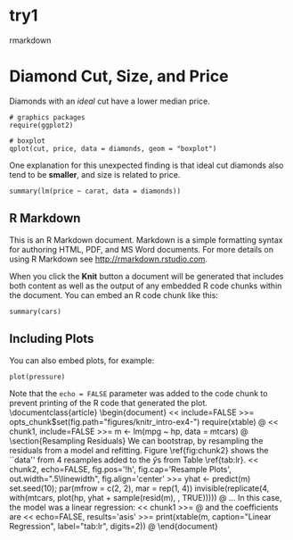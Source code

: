# try1
rmarkdown
# Diamond Cut, Size, and Price

Diamonds with an _ideal_ cut have a lower median price.

```{r}
# graphics packages
require(ggplot2)

# boxplot
qplot(cut, price, data = diamonds, geom = "boxplot")
```

One explanation for this unexpected finding is that ideal cut diamonds also tend to be **smaller**, and size is related to price.

```{r}
summary(lm(price ~ carat, data = diamonds))
```

## R Markdown

This is an R Markdown document. Markdown is a simple formatting syntax for authoring HTML, PDF, and MS Word documents. For more details on using R Markdown see <http://rmarkdown.rstudio.com>.

When you click the **Knit** button a document will be generated that includes both content as well as the output of any embedded R code chunks within the document. You can embed an R code chunk like this:

```{r cars}
summary(cars)
```

## Including Plots

You can also embed plots, for example:

```{r pressure, echo=FALSE}
plot(pressure)
```

Note that the `echo = FALSE` parameter was added to the code chunk to prevent printing of the R code that generated the plot.
\documentclass{article} \begin{document}
<< include=FALSE >>=
opts_chunk$set(fig.path="figures/knitr_intro-ex4-")
require(xtable)
@
<< chunk1, include=FALSE >>=
m <- lm(mpg ~ hp, data = mtcars)
@
\section{Resampling Residuals}
We can bootstrap, by resampling the residuals from a model
and refitting.  Figure \ref{fig:chunk2} shows the ``data''
from 4 resamples added to the $\hat{y}$s from Table \ref{tab:lr}.
<< chunk2, echo=FALSE, fig.pos='!h', fig.cap='Resample Plots', out.width=".5\\linewidth", fig.align='center' >>=
yhat <- predict(m)
set.seed(10); par(mfrow = c(2, 2), mar = rep(1, 4))
invisible(replicate(4, with(mtcars, plot(hp, yhat + sample(resid(m), , TRUE)))))
@
$\ldots$ In this case, the model was a linear regression:
<< chunk1 >>=
@
and the coefficients are
<< echo=FALSE, results='asis' >>=
print(xtable(m, caption="Linear Regression", label="tab:lr", digits=2))
@
\end{document}
